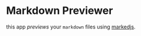 # Markdown Previewer

this app *previews* your `markdown` files using [markedjs](https://marked.js.org/).

